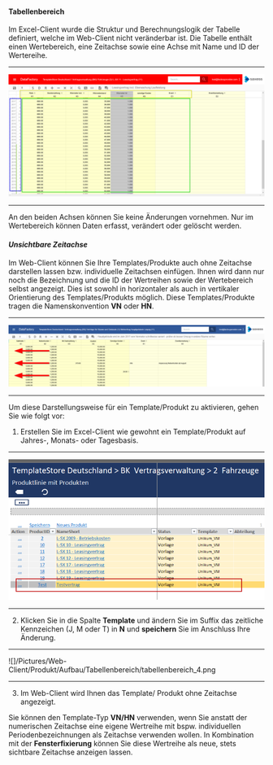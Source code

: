 #### Tabellenbereich

Im Excel-Client wurde die Struktur und Berechnungslogik der Tabelle definiert, welche im Web-Client nicht veränderbar ist. Die Tabelle enthält einen Wertebereich, eine Zeitachse sowie eine Achse mit Name und ID der Wertereihe.

---
![](/Pictures/Web-Client/Produkt/Aufbau/Tabellenbereich/tabellenbereich_1.png)

---

An den beiden Achsen können Sie keine Änderungen vornehmen. Nur im Wertebereich können Daten erfasst, verändert oder gelöscht werden.

#### *Unsichtbare Zeitachse*

Im Web-Client können Sie Ihre Templates/Produkte auch ohne Zeitachse darstellen lassen bzw. individuelle Zeitachsen einfügen. Ihnen wird dann nur noch die Bezeichnung und die ID der Wertreihen sowie der Wertebereich selbst angezeigt. Dies ist sowohl in horizontaler als auch in vertikaler Orientierung des Templates/Produkts möglich. Diese Templates/Produkte tragen die Namenskonvention **VN** oder **HN**.

---
![](/Pictures/Web-Client/Produkt/Aufbau/Tabellenbereich/tabellenbereich_2.png)

---

Um diese Darstellungsweise für ein Template/Produkt zu aktivieren, gehen Sie wie folgt vor:

1) Erstellen Sie im Excel-Client wie gewohnt ein Template/Produkt auf Jahres-, Monats- oder Tagesbasis.

---
![](/Pictures/Web-Client/Produkt/Aufbau/Tabellenbereich/tabellenbereich_3.png)

---

2) Klicken Sie in die Spalte **Template** und ändern Sie im Suffix das zeitliche Kennzeichen (J, M oder T) in **N** und **speichern** Sie im Anschluss Ihre Änderung.

---
![]/Pictures/Web-Client/Produkt/Aufbau/Tabellenbereich/tabellenbereich_4.png

---

3) Im Web-Client wird Ihnen das Template/ Produkt ohne Zeitachse angezeigt.

Sie können den Template-Typ **VN/HN** verwenden, wenn Sie anstatt der numerischen Zeitachse eine eigene Wertreihe mit bspw. individuellen Periodenbezeichnungen als Zeitachse verwenden wollen. In Kombination mit der **Fensterfixierung** können Sie diese Wertreihe als neue, stets sichtbare Zeitachse anzeigen lassen.